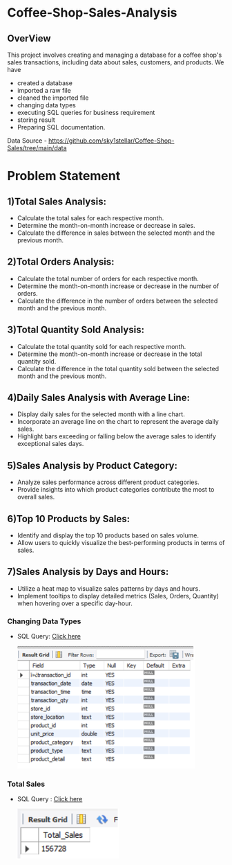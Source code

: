 # Coffee-Shop-Sales-Analysis
## OverView
This project involves creating and managing a database for a coffee shop's sales transactions, including data about sales, customers, and products.
We have
- created a database
- imported a raw file
- cleaned the imported file
- changing data types
- executing SQL queries for business requirement
- storing result
- Preparing SQL documentation.

Data Source - https://github.com/sky1stellar/Coffee-Shop-Sales/tree/main/data

# Problem Statement
## 1)Total Sales Analysis:
- Calculate the total sales for each respective month.
- Determine the month-on-month increase or decrease in sales.
- Calculate the difference in sales between the selected month and the previous month.

## 2)Total Orders Analysis:
- Calculate the total number of orders for each respective month.
- Determine the month-on-month increase or decrease in the number of orders.
- Calculate the difference in the number of orders between the selected month and the previous month.

## 3)Total Quantity Sold Analysis:
- Calculate the total quantity sold for each respective month.
- Determine the month-on-month increase or decrease in the total quantity sold.
- Calculate the difference in the total quantity sold between the selected month and the previous month.

## 4)Daily Sales Analysis with Average Line:
- Display daily sales for the selected month with a line chart.
- Incorporate an average line on the chart to represent the average daily sales.
- Highlight bars exceeding or falling below the average sales to identify exceptional sales days.

## 5)Sales Analysis by Product Category:
- Analyze sales performance across different product categories.
- Provide insights into which product categories contribute the most to overall sales.

## 6)Top 10 Products by Sales:
- Identify and display the top 10 products based on sales volume.
- Allow users to quickly visualize the best-performing products in terms of sales.

## 7)Sales Analysis by Days and Hours:
- Utilize a heat map to visualize sales patterns by days and hours.
- Implement tooltips to display detailed metrics (Sales, Orders, Quantity) when hovering over a specific day-hour.

### Changing Data Types
- SQL Query: [Click here](https://github.com/sky1stellar/Coffee-Shop-Sales/blob/main/scripts/Changing%20Data%20Types.sql)
  
  ![](https://github.com/sky1stellar/Coffee-Shop-Sales/blob/main/sql/Picture%201.png)

### Total Sales
- SQL Query : [Click here](https://github.com/sky1stellar/Coffee-Shop-Sales/blob/main/scripts/Total%20Sales.sql)

  ![](https://github.com/sky1stellar/Coffee-Shop-Sales/blob/main/sql/Picture%202.png)
